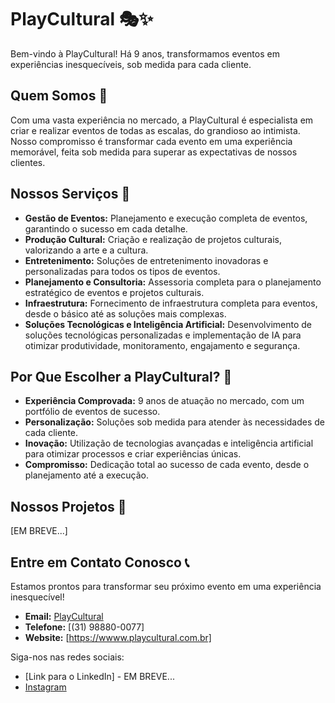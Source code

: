 # PlayCultural 🎭✨

Bem-vindo à PlayCultural! Há 9 anos, transformamos eventos em experiências inesquecíveis, sob medida para cada cliente. 

## Quem Somos 🌟

Com uma vasta experiência no mercado, a PlayCultural é especialista em criar e realizar eventos de todas as escalas, do grandioso ao intimista. Nosso compromisso é transformar cada evento em uma experiência memorável, feita sob medida para superar as expectativas de nossos clientes.

## Nossos Serviços 💼

* **Gestão de Eventos:** Planejamento e execução completa de eventos, garantindo o sucesso em cada detalhe.
* **Produção Cultural:** Criação e realização de projetos culturais, valorizando a arte e a cultura.
* **Entretenimento:** Soluções de entretenimento inovadoras e personalizadas para todos os tipos de eventos.
* **Planejamento e Consultoria:** Assessoria completa para o planejamento estratégico de eventos e projetos culturais.
* **Infraestrutura:** Fornecimento de infraestrutura completa para eventos, desde o básico até as soluções mais complexas.
* **Soluções Tecnológicas e Inteligência Artificial:** Desenvolvimento de soluções tecnológicas personalizadas e implementação de IA para otimizar produtividade, monitoramento, engajamento e segurança.

## Por Que Escolher a PlayCultural? 🤝

* **Experiência Comprovada:** 9 anos de atuação no mercado, com um portfólio de eventos de sucesso.
* **Personalização:** Soluções sob medida para atender às necessidades de cada cliente.
* **Inovação:** Utilização de tecnologias avançadas e inteligência artificial para otimizar processos e criar experiências únicas.
* **Compromisso:** Dedicação total ao sucesso de cada evento, desde o planejamento até a execução.

## Nossos Projetos 🚀

[EM BREVE...]

## Entre em Contato Conosco 📞

Estamos prontos para transformar seu próximo evento em uma experiência inesquecível!

* **Email:** [PlayCultural](contato@playcultural.com.br)
* **Telefone:** [(31) 98880-0077]
* **Website:** [https://wwww.playcultural.com.br]

Siga-nos nas redes sociais:

* [Link para o LinkedIn] - EM BREVE...
* [Instagram](https://www.instagram.com/playcultural/)

